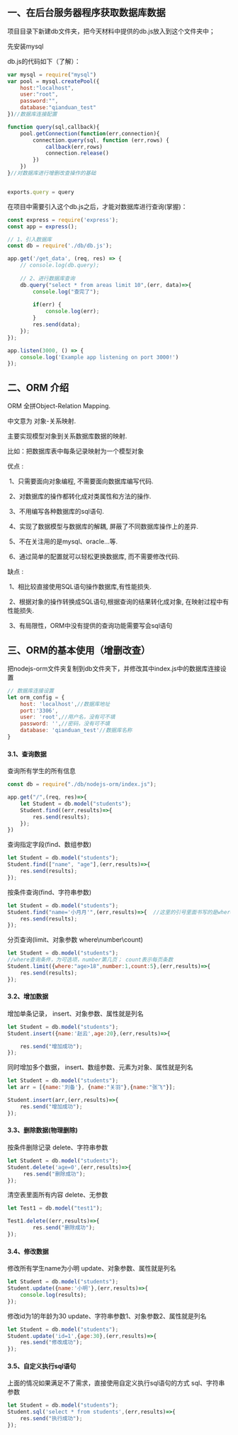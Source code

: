 ## 一、在后台服务器程序获取数据库数据

项目目录下新建db文件夹，把今天材料中提供的db.js放入到这个文件夹中；

先安装mysql

db.js的代码如下（了解）：

```js
var mysql = require("mysql")
var pool = mysql.createPool({
    host:"localhost",
    user:"root",
    password:"",
    database:"qianduan_test"
})//数据库连接配置

function query(sql,callback){
    pool.getConnection(function(err,connection){
        connection.query(sql, function (err,rows) {
            callback(err,rows)
            connection.release()
        })
    })
}//对数据库进行增删改查操作的基础


exports.query = query
```

在项目中需要引入这个db.js之后，才能对数据库进行查询(掌握)：

```js
const express = require('express');
const app = express();

// 1、引入数据库
const db = require('./db/db.js');

app.get('/get_data', (req, res) => {
    // console.log(db.query);
    
    // 2、进行数据库查询
    db.query("select * from areas limit 10",(err, data)=>{
        console.log("查完了");
        
        if(err) {
            console.log(err);
        }
        res.send(data);
    });
});

app.listen(3000, () => {
    console.log('Example app listening on port 3000!')
});
```

## 二、ORM 介绍

ORM 全拼Object-Relation Mapping.

中文意为 对象-关系映射.

主要实现模型对象到关系数据库数据的映射.

比如：把数据库表中每条记录映射为一个模型对象

优点 :

​	1、只需要面向对象编程, 不需要面向数据库编写代码.

​	2、对数据库的操作都转化成对类属性和方法的操作.

​	3、不用编写各种数据库的sql语句.

​	4、实现了数据模型与数据库的解耦, 屏蔽了不同数据库操作上的差异.

​	5、不在关注用的是mysql、oracle...等.

​	6、通过简单的配置就可以轻松更换数据库, 而不需要修改代码.

缺点 :

​	1、相比较直接使用SQL语句操作数据库,有性能损失.

​	2、根据对象的操作转换成SQL语句,根据查询的结果转化成对象, 在映射过程中有性能损失.

​	3、有局限性，ORM中没有提供的查询功能需要写会sql语句	

## 三、ORM的基本使用（增删改查）

把nodejs-orm文件夹复制到db文件夹下，并修改其中index.js中的数据库连接设置

```js
// 数据库连接设置
let orm_config = {
    host: 'localhost',//数据库地址
    port:'3306',
    user: 'root',//用户名，没有可不填
    password: '',//密码，没有可不填
    database: 'qianduan_test'//数据库名称
}
```

#### 3.1、查询数据

查询所有学生的所有信息

```js
const db = require("./db/nodejs-orm/index.js");

app.get("/",(req, res)=>{
    let Student = db.model("students");
    Student.find((err,results)=>{
        res.send(results);
    });
})

```

查询指定字段(find、数组参数)

```js
let Student = db.model("students");
Student.find(["name", "age"],(err,results)=>{
    res.send(results);
});
```

按条件查询(find、字符串参数)

```js
let Student = db.model("students");   
Student.find("name='小月月'",(err,results)=>{  //这里的引号里面书写的是where后面的字符串
    res.send(results);
});
```

分页查询(limit、对象参数 where\number\count)

```js
let Student = db.model("students");  
//where查询条件，为可选项，number第几页； count表示每页条数
Student.limit({where:"age>18",number:1,count:5},(err,results)=>{
    res.send(results);
});
```



#### 3.2、增加数据

增加单条记录， insert、对象参数、属性就是列名

```js
let Student = db.model("students");
Student.insert({name:'赵云',age:20},(err,results)=>{

    res.send("增加成功");
});
```

同时增加多个数据， insert、数组参数、元素为对象、属性就是列名

```js
let Student = db.model("students");
let arr = [{name:'刘备'}, {name:"关羽"},{name:"张飞"}];

Student.insert(arr,(err,results)=>{
	res.send("增加成功");
});
```

#### 3.3、删除数据(物理删除)

按条件删除记录 delete、字符串参数

```js
let Student = db.model("students");
Student.delete('age=0',(err,results)=>{
     res.send("删除成功");
});
```

清空表里面所有内容   delete、无参数

```js
let Test1 = db.model("test1");

Test1.delete((err,results)=>{
        res.send("删除成功");
});
```

#### 3.4、修改数据

修改所有学生name为小明   update、对象参数、属性就是列名

```js
let Student = db.model("students");
Student.update({name:'小明'},(err,results)=>{
    console.log(results);
});
```

修改id为1的年龄为30     update、字符串参数1、对象参数2、属性就是列名

```js
let Student = db.model("students");
Student.update('id=1',{age:30},(err,results)=>{
    res.send("修改成功");
});
```

#### 3.5、自定义执行sql语句

上面的情况如果满足不了需求，直接使用自定义执行sql语句的方式    sql、字符串参数

```js
let Student = db.model("students");
Student.sql('select * from students',(err,results)=>{
    res.send("执行成功");
});
```

